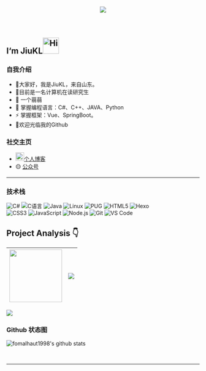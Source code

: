 <!-- 动态打字效果 -->

<h1 align="center">
  <a href="www.blog.misdazzlign.fun">
    <img src="https://readme-typing-svg.herokuapp.com/?lines=Hello%2C%20World!;这里是JiuKL的主页!&center=true&size=27">
  </a>
</h1>
<br>


## I‘m JiuKL<img src="https://emojis.slackmojis.com/emojis/images/1588866973/8934/hellokittydance.gif?1588866973" alt="Hi" width="42" /> 


### 自我介绍

- :raised_hands:大家好，我是JiuKL，来自山东。
- :dart:目前是一名计算机在读研究生
- 🔭 一个蒻蒻
- 🤔 掌握编程语言：C#、C++、JAVA、Python
- ⚡ 掌握框架：Vue、SpringBoot。
- 🍧欢迎光临我的Github 


### 社交主页



- <a href="https://www.cnblogs.com/99kk"><img height="22" width="22" src="https://www.fomal.cc/favicon.ico">个人博客</a>
- 🟡 [公众号](https://github.com/JiuKL/JiuKL/blob/master/images/wx.jpg)


---


### 技术栈
![C#](https://img.shields.io/badge/-C%20Sharp-%23239120?style=flat&logo=C%20Sharp)
![C语言](https://img.shields.io/badge/-C%E8%AF%AD%E8%A8%80-%2313c9ae?style=flat&logo=C&logoColor=ffffff)
![Java](https://img.shields.io/badge/-Java-%23972fcd?style=flat&logo=OPENJDK)
![Linux](https://img.shields.io/badge/-Linux-%23fcc624?style=flat&logo=Linux&logoColor=242424)
![PUG](https://img.shields.io/badge/-Pug-%23a86454?style=flat&logo=PUG&logoColor=ffffff)
![HTML5](https://img.shields.io/badge/-HTML5-%23E34C26?style=flat&logo=html5&logoColor=ffffff)
![Hexo](https://img.shields.io/badge/-Hexo-%230e83cd?style=flat&logo=Hexo&logoColor=ffffff)\
![CSS3](https://img.shields.io/badge/-CSS3-%23197CBE?style=flat&logo=css3)
![JavaScript](https://img.shields.io/badge/-JavaScript-%23F7DF1C?style=flat&logo=javascript&logoColor=000000&labelColor=%23ECD83E&color=%23ECD83E)
![Node.js](https://img.shields.io/badge/-Node.js-%23579050?style=flat&logo=node.js&logoColor=ffffff)
![Git](https://img.shields.io/badge/-Git-%23ED5A47?style=flat&logo=git&logoColor=%23ffffff)
![VS Code](https://img.shields.io/badge/-VSCode-%230066B8?style=flat&logo=visual-studio-code)

## Project Analysis :point_down:

| <img height="137px" src="https://github-readme-stats.vercel.app/api?username=JiuKL&hide_title=true&hide_border=true&show_icons=trueline_height=21&text_color=000&icon_color=000&bg_color=0,ea6161,ffc64d,fffc4d,52fa5a&theme=graywhite" /> | <div align="center"> <img src="https://github-readme-stats.vercel.app/api/top-langs/?username=JiuKL&hide_title=true&hide_border=true&layout=compact&langs_count=6&text_color=000&icon_color=fff&bg_color=0,52fa5a,4dfcff,c64dff&theme=graywhite" /> </div> |
| ------------------------------------------------------------ | ------------------------------------------------------------ |

![](https://github-profile-trophy.vercel.app/?username=JiuKL&theme=flat&column=7&margin-w=10)

### Github 状态图

![fomalhaut1998's github stats](https://github-readme-stats.vercel.app/api?username=JiuKL&show_icons=true&theme=tokyonight)

<br>

---

<br>

